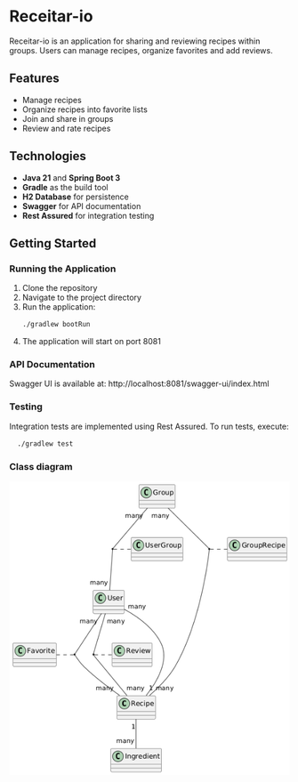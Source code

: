 # Receitar-io

Receitar-io is an application for sharing and reviewing recipes within groups. Users can manage recipes,
organize favorites and add reviews.

## Features

- Manage recipes
- Organize recipes into favorite lists
- Join and share in groups
- Review and rate recipes

## Technologies

- **Java 21** and **Spring Boot 3**
- **Gradle** as the build tool
- **H2 Database** for persistence
- **Swagger** for API documentation
- **Rest Assured** for integration testing

## Getting Started

### Running the Application

1. Clone the repository
2. Navigate to the project directory
3. Run the application:
   ```sh
   ./gradlew bootRun 
   ```
4. The application will start on port 8081

### API Documentation

Swagger UI is available at:
http://localhost:8081/swagger-ui/index.html

### Testing

Integration tests are implemented using Rest Assured. To run tests, execute:

 ```sh
   ./gradlew test 
   ```

### Class diagram
![class-diagram](backend/class-diagram.png)

